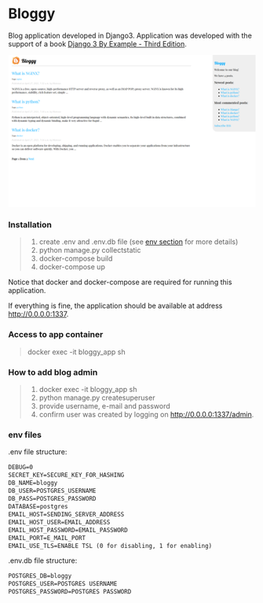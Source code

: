 # Bloggy

Blog application developed in Django3.
Application was developed with the support of a book [Django 3 By Example - Third Edition](https://www.packtpub.com/product/django-3-by-example-third-edition/9781838981952).

![picture](Application_UI.png)

### **Installation**
> 1) create .env and .env.db file (see [env section](#env-files) for more details)
> 2) python manage.py collectstatic
> 3) docker-compose build
> 4) docker-compose up

Notice that docker and docker-compose are required for running this application.

If everything is fine, the application should be available at address http://0.0.0.0:1337.

### **Access to app container**
> docker exec -it bloggy_app sh

### **How to add blog admin**
> 1) docker exec -it bloggy_app sh
> 2) python manage.py createsuperuser
> 3) provide username, e-mail and password
> 4) confirm user was created by logging on http://0.0.0.0:1337/admin.

### **env files**
.env file structure:
```
DEBUG=0
SECRET_KEY=SECURE_KEY_FOR_HASHING
DB_NAME=bloggy
DB_USER=POSTGRES_USERNAME
DB_PASS=POSTGRES_PASSWORD
DATABASE=postgres
EMAIL_HOST=SENDING_SERVER_ADDRESS
EMAIL_HOST_USER=EMAIL_ADDRESS
EMAIL_HOST_PASSWORD=EMAIL_PASSWORD
EMAIL_PORT=E_MAIL_PORT
EMAIL_USE_TLS=ENABLE TSL (0 for disabling, 1 for enabling)
```

.env.db file structure:
```
POSTGRES_DB=bloggy
POSTGRES_USER=POSTGRES USERNAME
POSTGRES_PASSWORD=POSTGRES PASSWORD
```
